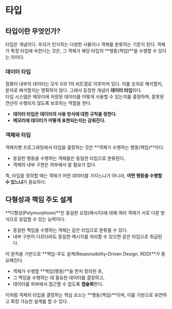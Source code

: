 # 타입
## 타입이란 무엇인가?  
타입은 개념이다. 우리가 인식하는 다양한 사물이나 객체를 분류하는 기준이 된다. 객체가 특정 타입에 속한다는 것은, 그 객체가 해당 타입의 **행동(책임)**을 수행할 수 있다는 의미다.  

### 데이터 타입  
컴퓨터 내부의 데이터는 모두 0과 1의 비트열로 이루어져 있다. 이를 숫자로 해석할지, 문자로 해석할지는 명확하지 않다. 그래서 등장한 개념이 **데이터 타입**이다.  
타입 시스템은 메모리에 저장된 데이터를 어떻게 사용할 수 있는지를 결정하며, 잘못된 연산이 수행되지 않도록 보호하는 역할을 한다.  

- **데이터 타입은 데이터의 사용 방식에 대한 규칙을 정한다.**  
- **메모리에 데이터가 어떻게 표현되는지는 감춰진다.**  

### 객체와 타입  
객체지향 프로그래밍에서 타입을 결정하는 것은 **객체가 수행하는 행동(책임)**이다.  
- 동일한 행동을 수행하는 객체들은 동일한 타입으로 분류된다.  
- 객체의 내부 구현은 외부에서 알 필요가 없다.  

즉, 타입을 정의할 때는 객체가 어떤 데이터를 가지느냐가 아니라, **어떤 행동을 수행할 수 있느냐**가 중요하다.  

## 다형성과 책임 주도 설계  
**다형성(Polymorphism)**은 동일한 요청(메시지)에 대해 여러 객체가 서로 다른 방식으로 응답할 수 있는 능력이다.  
- 동일한 책임을 수행하는 객체는 같은 타입으로 분류될 수 있다.  
- 내부 구현이 다르더라도 동일한 메시지를 처리할 수 있으면 같은 타입으로 취급된다.  

이 원칙을 기반으로 **책임-주도 설계(Responsibility-Driven Design, RDD)**가 중요해진다.  
- 객체가 수행할 **책임(행동)**을 먼저 정의한 후,  
- 그 책임을 수행하는 데 필요한 데이터를 결정하고,  
- 데이터를 외부에서 접근할 수 없도록 **캡슐화**한다.  

이처럼 객체의 타입을 결정하는 핵심 요소는 **행동(책임)**이며, 이를 기반으로 유연하고 확장 가능한 설계를 할 수 있다.
